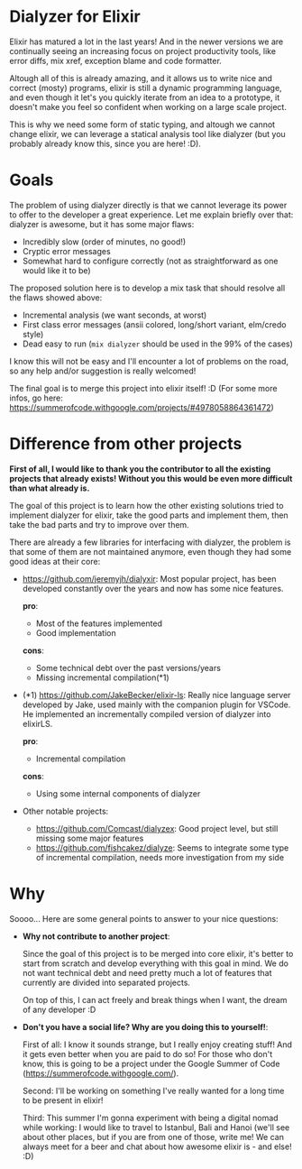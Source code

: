 # Dialyzer for Elixir

Elixir has matured a lot in the last years! And in the newer versions we are continually seeing an increasing focus on
project productivity tools, like error diffs, mix xref, exception blame and code formatter.

Altough all of this is already amazing, and it allows us to write nice and correct (mosty) programs, elixir is still
a dynamic programming language, and even though it let's you quickly iterate from an idea to a prototype,
it doesn't make you feel so confident when working on a large scale project.

This is why we need some form of static typing, and altough we cannot change elixir, we can leverage a statical analysis tool
like dialyzer (but you probably already know this, since you are here! :D).

# Goals

The problem of using dialyzer directly is that we cannot leverage its power to offer to the developer a great experience.
Let me explain briefly over that: dialyzer is awesome, but it has some major flaws:
- Incredibly slow (order of minutes, no good!)
- Cryptic error messages
- Somewhat hard to configure correctly (not as straightforward as one would like it to be)

The proposed solution here is to develop a mix task that should resolve all the flaws showed above:
- Incremental analysis (we want seconds, at worst)
- First class error messages (ansii colored, long/short variant, elm/credo style)
- Dead easy to run (`mix dialyzer` should be used in the 99% of the cases)

I know this will not be easy and I'll encounter a lot of problems on the road, so any help and/or
suggestion is really welcomed!

The final goal is to merge this project into elixir itself! :D
(For some more infos, go here: https://summerofcode.withgoogle.com/projects/#4978058864361472)

# Difference from other projects

**First of all, I would like to thank you the contributor to all the existing projects that already exists!
Without you this would be even more difficult than what already is.**

The goal of this project is to learn how the other existing solutions tried to implement dialyzer for elixir,
take the good parts and implement them, then take the bad parts and try to improve over them.

There are already a few libraries for interfacing with dialyzer, the problem is that some of them are
not maintained anymore, even though they had some good ideas at their core:

- https://github.com/jeremyjh/dialyxir:
  Most popular project, has been developed constantly over the years and now has some nice features.

  **pro**:
    - Most of the features implemented
    - Good implementation

  **cons**:
    - Some technical debt over the past versions/years
    - Missing incremental compilation(*1)

- (*1) https://github.com/JakeBecker/elixir-ls:
  Really nice language server developed by Jake, used mainly with the companion plugin for VSCode. He implemented an incrementally compiled version of dialyzer into elixirLS.

  **pro**:
    - Incremental compilation

  **cons**:
    - Using some internal components of dialyzer

- Other notable projects:
  - https://github.com/Comcast/dialyzex: Good project level, but still missing some major features
  - https://github.com/fishcakez/dialyze: Seems to integrate some type of incremental compilation, needs more investigation from my side

# Why

Soooo... Here are some general points to answer to your nice questions:
- **Why not contribute to another project**:

  Since the goal of this project is to be merged into core elixir, it's better to start from scratch and develop everything
  with this goal in mind. We do not want technical debt and need pretty much a lot of features that currently are divided into
  separated projects.

  On top of this, I can act freely and break things when I want, the dream of any developer :D

- **Don't you have a social life? Why are you doing this to yourself!**:

  First of all: I know it sounds strange, but I really enjoy creating stuff! And it gets even better when you are paid to do so!
  For those who don't know, this is going to be a project under the Google Summer of Code (https://summerofcode.withgoogle.com/).

  Second: I'll be working on something I've really wanted for a long time to be present in elixir!

  Third: This summer I'm gonna experiment with being a digital nomad while working:
  I would like to travel to Istanbul, Bali and Hanoi (we'll see about other places, but if you are from one of those, write me!
  We can always meet for a beer and chat about how awesome elixir is - and else! :D)
